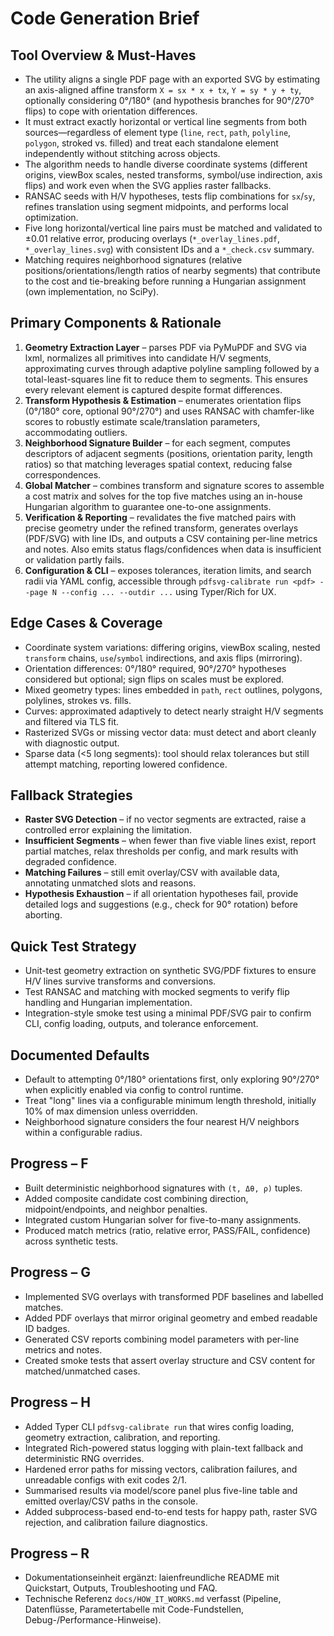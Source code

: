 # Code Generation Brief

## Tool Overview & Must-Haves
- The utility aligns a single PDF page with an exported SVG by estimating an axis-aligned affine transform `X = sx * x + tx`, `Y = sy * y + ty`, optionally considering 0°/180° (and hypothesis branches for 90°/270° flips) to cope with orientation differences.
- It must extract exactly horizontal or vertical line segments from both sources—regardless of element type (`line`, `rect`, `path`, `polyline`, `polygon`, stroked vs. filled) and treat each standalone element independently without stitching across objects.
- The algorithm needs to handle diverse coordinate systems (different origins, viewBox scales, nested transforms, symbol/use indirection, axis flips) and work even when the SVG applies raster fallbacks.
- RANSAC seeds with H/V hypotheses, tests flip combinations for `sx`/`sy`, refines translation using segment midpoints, and performs local optimization.
- Five long horizontal/vertical line pairs must be matched and validated to ±0.01 relative error, producing overlays (`*_overlay_lines.pdf`, `*_overlay_lines.svg`) with consistent IDs and a `*_check.csv` summary.
- Matching requires neighborhood signatures (relative positions/orientations/length ratios of nearby segments) that contribute to the cost and tie-breaking before running a Hungarian assignment (own implementation, no SciPy).

## Primary Components & Rationale
1. **Geometry Extraction Layer** – parses PDF via PyMuPDF and SVG via lxml, normalizes all primitives into candidate H/V segments, approximating curves through adaptive polyline sampling followed by a total-least-squares line fit to reduce them to segments. This ensures every relevant element is captured despite format differences.
2. **Transform Hypothesis & Estimation** – enumerates orientation flips (0°/180° core, optional 90°/270°) and uses RANSAC with chamfer-like scores to robustly estimate scale/translation parameters, accommodating outliers.
3. **Neighborhood Signature Builder** – for each segment, computes descriptors of adjacent segments (positions, orientation parity, length ratios) so that matching leverages spatial context, reducing false correspondences.
4. **Global Matcher** – combines transform and signature scores to assemble a cost matrix and solves for the top five matches using an in-house Hungarian algorithm to guarantee one-to-one assignments.
5. **Verification & Reporting** – revalidates the five matched pairs with precise geometry under the refined transform, generates overlays (PDF/SVG) with line IDs, and outputs a CSV containing per-line metrics and notes. Also emits status flags/confidences when data is insufficient or validation partly fails.
6. **Configuration & CLI** – exposes tolerances, iteration limits, and search radii via YAML config, accessible through `pdfsvg-calibrate run <pdf> --page N --config ... --outdir ...` using Typer/Rich for UX.

## Edge Cases & Coverage
- Coordinate system variations: differing origins, viewBox scaling, nested `transform` chains, `use`/`symbol` indirections, and axis flips (mirroring).
- Orientation differences: 0°/180° required, 90°/270° hypotheses considered but optional; sign flips on scales must be explored.
- Mixed geometry types: lines embedded in `path`, `rect` outlines, polygons, polylines, strokes vs. fills.
- Curves: approximated adaptively to detect nearly straight H/V segments and filtered via TLS fit.
- Rasterized SVGs or missing vector data: must detect and abort cleanly with diagnostic output.
- Sparse data (<5 long segments): tool should relax tolerances but still attempt matching, reporting lowered confidence.

## Fallback Strategies
- **Raster SVG Detection** – if no vector segments are extracted, raise a controlled error explaining the limitation.
- **Insufficient Segments** – when fewer than five viable lines exist, report partial matches, relax thresholds per config, and mark results with degraded confidence.
- **Matching Failures** – still emit overlay/CSV with available data, annotating unmatched slots and reasons.
- **Hypothesis Exhaustion** – if all orientation hypotheses fail, provide detailed logs and suggestions (e.g., check for 90° rotation) before aborting.

## Quick Test Strategy
- Unit-test geometry extraction on synthetic SVG/PDF fixtures to ensure H/V lines survive transforms and conversions.
- Test RANSAC and matching with mocked segments to verify flip handling and Hungarian implementation.
- Integration-style smoke test using a minimal PDF/SVG pair to confirm CLI, config loading, outputs, and tolerance enforcement.

## Documented Defaults
- Default to attempting 0°/180° orientations first, only exploring 90°/270° when explicitly enabled via config to control runtime.
- Treat "long" lines via a configurable minimum length threshold, initially 10% of max dimension unless overridden.
- Neighborhood signature considers the four nearest H/V neighbors within a configurable radius.

## Progress – F
- Built deterministic neighborhood signatures with `(t, Δθ, ρ)` tuples.
- Added composite candidate cost combining direction, midpoint/endpoints, and neighbor penalties.
- Integrated custom Hungarian solver for five-to-many assignments.
- Produced match metrics (ratio, relative error, PASS/FAIL, confidence) across synthetic tests.

## Progress – G
- Implemented SVG overlays with transformed PDF baselines and labelled matches.
- Added PDF overlays that mirror original geometry and embed readable ID badges.
- Generated CSV reports combining model parameters with per-line metrics and notes.
- Created smoke tests that assert overlay structure and CSV content for matched/unmatched cases.

## Progress – H
- Added Typer CLI `pdfsvg-calibrate run` that wires config loading, geometry extraction, calibration, and reporting.
- Integrated Rich-powered status logging with plain-text fallback and deterministic RNG overrides.
- Hardened error paths for missing vectors, calibration failures, and unreadable configs with exit codes 2/1.
- Summarised results via model/score panel plus five-line table and emitted overlay/CSV paths in the console.
- Added subprocess-based end-to-end tests for happy path, raster SVG rejection, and calibration failure diagnostics.

## Progress – R
- Dokumentationseinheit ergänzt: laienfreundliche README mit Quickstart, Outputs, Troubleshooting und FAQ.
- Technische Referenz `docs/HOW_IT_WORKS.md` verfasst (Pipeline, Datenflüsse, Parametertabelle mit Code-Fundstellen, Debug-/Performance-Hinweise).
